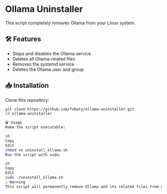 # Ollama Uninstaller

This script completely removes Ollama from your Linux system.

## 🛠️ Features
- Stops and disables the Ollama service
- Deletes all Ollama-related files
- Removes the systemd service
- Deletes the Ollama user and group

## 📥 Installation
Clone this repository:
```sh
git clone https://github.com/fobaty/ollama-uninstaller.git
cd ollama-uninstaller

🗑️ Usage
Make the script executable:

sh
Copy
Edit
chmod +x uninstall_ollama.sh
Run the script with sudo:

sh
Copy
Edit
sudo ./uninstall_ollama.sh
⚠️ Warning
This script will permanently remove Ollama and its related files from your system.
